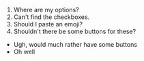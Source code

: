 1. Where are my options?
2. Can't find the checkboxes.
  2. Should I paste an emoji?
  2. Shouldn't there be some buttons for these?

* Ugh, would much rather have some buttons
* Oh well
